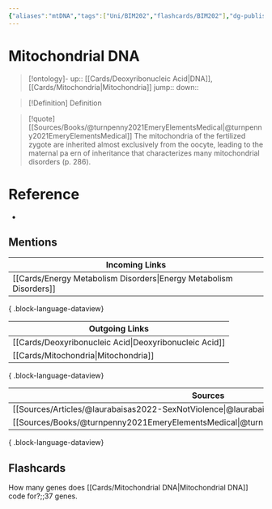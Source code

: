 ```yaml
---
{"aliases":"mtDNA","tags":["Uni/BIM202","flashcards/BIM202"],"dg-publish":true,"permalink":"/cards/mitochondrial-dna/","dgPassFrontmatter":true}
---
```


# Mitochondrial DNA

> [!ontology]-
> up:: [[Cards/Deoxyribonucleic Acid\|DNA]], [[Cards/Mitochondria\|Mitochondria]]
> jump:: 
> down:: 

> [!Definition] Definition

> [!quote] [[Sources/Books/@turnpenny2021EmeryElementsMedical\|@turnpenny2021EmeryElementsMedical]]
> The mitochondria of the fertilized zygote are inherited almost exclusively from the oocyte, leading to the maternal pa ern of inheritance that characterizes many mitochondrial disorders (p. 286).

# Reference

- 

## Mentions

| Incoming Links                                                        |
| --------------------------------------------------------------------- |
| [[Cards/Energy Metabolism Disorders\|Energy Metabolism Disorders]] |

{ .block-language-dataview}

| Outgoing Links                                            |
| --------------------------------------------------------- |
| [[Cards/Deoxyribonucleic Acid\|Deoxyribonucleic Acid]] |
| [[Cards/Mitochondria\|Mitochondria]]                   |

{ .block-language-dataview}

| Sources                                                                                     |
| ------------------------------------------------------------------------------------------- |
| [[Sources/Articles/@laurabaisas2022-SexNotViolence\|@laurabaisas2022-SexNotViolence]]    |
| [[Sources/Books/@turnpenny2021EmeryElementsMedical\|@turnpenny2021EmeryElementsMedical]] |

{ .block-language-dataview}

## Flashcards

How many genes does [[Cards/Mitochondrial DNA\|Mitochondrial DNA]] code for?;;37 genes.
<!--SR:!2024-10-25,16,210-->